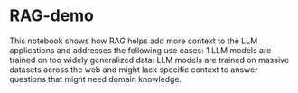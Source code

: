 # RAG-demo

This notebook shows how RAG helps add more context to the LLM applications and addresses the following use cases:
1.LLM models are trained on too widely generalized data: LLM models are trained on massive datasets across the web and might lack specific context to answer questions that might need domain knowledge. 
